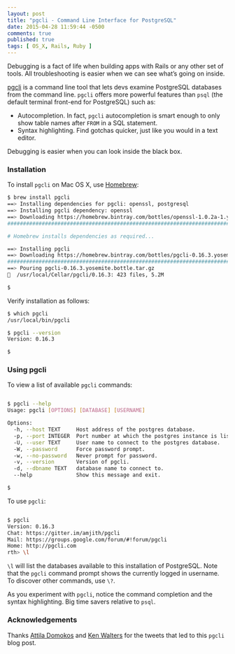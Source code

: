 ```yaml
---
layout: post
title: "pgcli - Command Line Interface for PostgreSQL"
date: 2015-04-28 11:59:44 -0500
comments: true
published: true
tags: [ OS_X, Rails, Ruby ]
---
```

Debugging is a fact of life when building apps with Rails or any other set of tools. All troubleshooting is easier when we can see what’s going on inside.

[pgcli](http://pgcli.com/) is a command line tool that lets devs examine PostgreSQL databases from the command line. `pgcli` offers more powerful features than `psql` (the default terminal front-end for PostgreSQL) such as:

* Autocompletion. In fact, `pgcli` autocompletion is smart enough to only show table names after `FROM` in a SQL statement.
* Syntax highlighting. Find gotchas quicker, just like you would in a text editor.

Debugging is easier when you can look inside the black box.

<!--more-->

### Installation
To install `pgcli` on Mac OS X, use [Homebrew](/blog/2014/02/12/homebrew-fundamentals/):

~~~ bash
$ brew install pgcli
==> Installing dependencies for pgcli: openssl, postgresql
==> Installing pgcli dependency: openssl
==> Downloading https://homebrew.bintray.com/bottles/openssl-1.0.2a-1.yosemite.b
######################################################################## 100.0%

# Homebrew installs dependencies as required...

==> Installing pgcli
==> Downloading https://homebrew.bintray.com/bottles/pgcli-0.16.3.yosemite.bottl
######################################################################## 100.0%
==> Pouring pgcli-0.16.3.yosemite.bottle.tar.gz
🍺  /usr/local/Cellar/pgcli/0.16.3: 423 files, 5.2M

$ 

~~~

Verify installation as follows:

~~~ bash
$ which pgcli
/usr/local/bin/pgcli

$ pgcli --version
Version: 0.16.3

$ 

~~~

### Using pgcli
To view a list of available `pgcli` commands:

~~~ bash

$ pgcli --help
Usage: pgcli [OPTIONS] [DATABASE] [USERNAME]

Options:
  -h, --host TEXT     Host address of the postgres database.
  -p, --port INTEGER  Port number at which the postgres instance is listening.
  -U, --user TEXT     User name to connect to the postgres database.
  -W, --password      Force password prompt.
  -w, --no-password   Never prompt for password.
  -v, --version       Version of pgcli.
  -d, --dbname TEXT   database name to connect to.
  --help              Show this message and exit.

$ 

~~~

To use `pgcli`:

~~~ bash

$ pgcli
Version: 0.16.3
Chat: https://gitter.im/amjith/pgcli
Mail: https://groups.google.com/forum/#!forum/pgcli
Home: http://pgcli.com
rth> \l

~~~

`\l` will list the databases available to this installation of PostgreSQL. Note that the `pgcli` command prompt shows the currently logged in username. To discover other commands, use `\?`.

As you experiment with `pgcli`, notice the command completion and the syntax highlighting. Big time savers relative to `psql`.

### Acknowledgements
Thanks [Attila Domokos](https://twitter.com/adomokos) and [Ken Walters](https://twitter.com/lostghost) for the tweets that led to this `pgcli` blog post.

